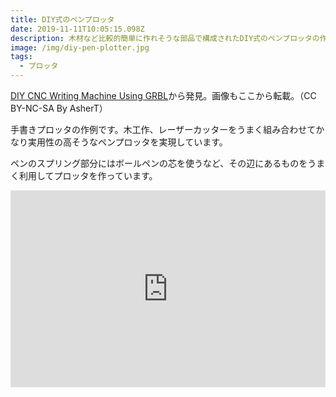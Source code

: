 ```yaml
---
title: DIY式のペンプロッタ
date: 2019-11-11T10:05:15.098Z
description: 木材など比較的簡単に作れそうな部品で構成されたDIY式のペンプロッタの作例を紹介します。
image: /img/diy-pen-plotter.jpg
tags:
  - プロッタ
---
```

[DIY CNC Writing Machine Using GRBL](https://www.instructables.com/id/DIY-CNC-Writing-Machine-Using-GRBL/)から発見。画像もここから転載。（CC BY-NC-SA By AsherT）

手書きプロッタの作例です。木工作、レーザーカッターをうまく組み合わせてかなり実用性の高そうなペンプロッタを実現しています。

ペンのスプリング部分にはボールペンの芯を使うなど、その辺にあるものをうまく利用してプロッタを作っています。

<iframe width="100%" height="315" src="https://www.youtube.com/embed/atkGcfnsK3A" frameborder="0" allow="accelerometer; autoplay; encrypted-media; gyroscope; picture-in-picture" allowfullscreen></iframe>
